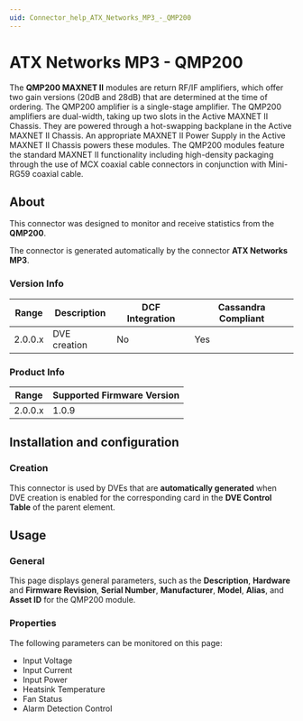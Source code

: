 ```yaml
---
uid: Connector_help_ATX_Networks_MP3_-_QMP200
---
```


# ATX Networks MP3 - QMP200

The **QMP200 MAXNET II** modules are return RF/IF amplifiers, which offer two gain versions (20dB and 28dB) that are determined at the time of ordering. The QMP200 amplifier is a single-stage amplifier. The QMP200 amplifiers are dual-width, taking up two slots in the Active MAXNET II Chassis. They are powered through a hot-swapping backplane in the Active MAXNET II Chassis. An appropriate MAXNET II Power Supply in the Active MAXNET II Chassis powers these modules. The QMP200 modules feature the standard MAXNET II functionality including high-density packaging through the use of MCX coaxial cable connectors in conjunction with Mini-RG59 coaxial cable.

## About

This connector was designed to monitor and receive statistics from the **QMP200**.

The connector is generated automatically by the connector **ATX Networks MP3**.

### Version Info

| Range     | Description     | DCF Integration     | Cassandra Compliant     |
|------------------|-----------------|---------------------|-------------------------|
| 2.0.0.x          | DVE creation    | No                  | Yes                     |

### Product Info

| Range | Supported Firmware Version |
|------------------|-----------------------------|
| 2.0.0.x          | 1.0.9                       |

## Installation and configuration

### Creation

This connector is used by DVEs that are **automatically generated** when DVE creation is enabled for the corresponding card in the **DVE Control Table** of the parent element.

## Usage

### General

This page displays general parameters, such as the **Description**, **Hardware** and **Firmware Revision**, **Serial Number**, **Manufacturer**, **Model**, **Alias**, and **Asset ID** for the QMP200 module.

### Properties

The following parameters can be monitored on this page:

- Input Voltage
- Input Current
- Input Power
- Heatsink Temperature
- Fan Status
- Alarm Detection Control
